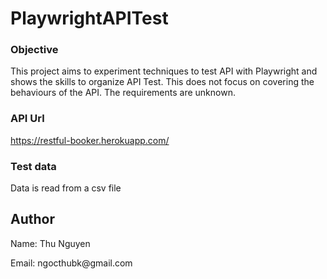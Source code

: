 # PlaywrightAPITest
### Objective
This project aims to experiment techniques to test API with Playwright and shows the skills to organize API Test.
This does not focus on covering the behaviours of the API. The requirements are unknown.
### API Url
https://restful-booker.herokuapp.com/
### Test data
Data is read from a csv file
## Author
<p> Name: Thu Nguyen
<p/>
<p> Email: ngocthubk@gmail.com
</p>

